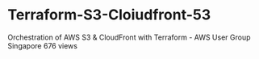 # Terraform-S3-Cloiudfront-53
Orchestration of AWS S3 &amp; CloudFront with Terraform - AWS User Group Singapore 676 views
